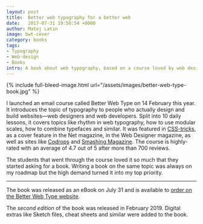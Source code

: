 ```yaml
---
layout: post
title:  Better web typography for a better web
date:   2017-07-31 19:56:54 +0000
author: Matej Latin
image: bwt-cover
category: books
tags:
- Typography
- Web-design
- Books
intro: A book about web typography, based on a course loved by web designers and web developers.
---
```


{% include full-bleed-image.html url="/assets/images/better-web-type-book.jpg" %}

I launched an email course called Better Web Type on 14 February this year. It introduces the topic of typography to people who actually design and build websites—web designers and web developers. Split into 10 daily lessons, it covers topics like rhythm in web typography, how to use modular scales, how to combine typefaces and similar. It was featured in [CSS-tricks](https://css-tricks.com/equilateral-triangle-perfect-paragraph/), as a cover feature in the Net magazine, in the Web Designer magazine, as well as sites like [Codrops](https://tympanus.net/codrops/collective/collective-295/) and [Smashing Magazine](https://www.smashingmagazine.com/2017/06/web-development-reading-list-186/). The course is highly-rated with an average of 4.7 out of 5 after more than 700 reviews.

The students that went through the course loved it so much that they started asking for a book. Writing a book on the same topic was always on my roadmap but the high demand turned it into my top priority. 

---

The book was released as an eBook on July 31 and is available to [order on the Better Web Type website](https://betterwebtype.com/web-typography-book).

<div></div>

The *second edition* of the book was released in February 2019. Digital extras like Sketch files, cheat sheets and similar were added to the book.
